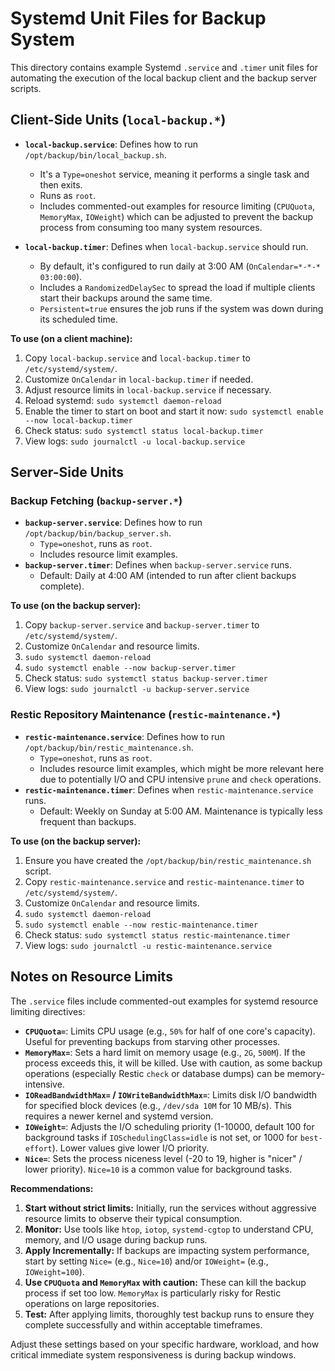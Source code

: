 # Systemd Unit Files for Backup System

This directory contains example Systemd `.service` and `.timer` unit files for automating the execution of the local backup client and the backup server scripts.

## Client-Side Units (`local-backup.*`)

* **`local-backup.service`**: Defines how to run `/opt/backup/bin/local_backup.sh`.
    * It's a `Type=oneshot` service, meaning it performs a single task and then exits.
    * Runs as `root`.
    * Includes commented-out examples for resource limiting (`CPUQuota`, `MemoryMax`, `IOWeight`) which can be adjusted to prevent the backup process from consuming too many system resources.

* **`local-backup.timer`**: Defines when `local-backup.service` should run.
    * By default, it's configured to run daily at 3:00 AM (`OnCalendar=*-*-* 03:00:00`).
    * Includes a `RandomizedDelaySec` to spread the load if multiple clients start their backups around the same time.
    * `Persistent=true` ensures the job runs if the system was down during its scheduled time.

**To use (on a client machine):**

1.  Copy `local-backup.service` and `local-backup.timer` to `/etc/systemd/system/`.
2.  Customize `OnCalendar` in `local-backup.timer` if needed.
3.  Adjust resource limits in `local-backup.service` if necessary.
4.  Reload systemd: `sudo systemctl daemon-reload`
5.  Enable the timer to start on boot and start it now: `sudo systemctl enable --now local-backup.timer`
6.  Check status: `sudo systemctl status local-backup.timer`
7.  View logs: `sudo journalctl -u local-backup.service`

## Server-Side Units

### Backup Fetching (`backup-server.*`)

* **`backup-server.service`**: Defines how to run `/opt/backup/bin/backup_server.sh`.
    * `Type=oneshot`, runs as `root`.
    * Includes resource limit examples.
* **`backup-server.timer`**: Defines when `backup-server.service` runs.
    * Default: Daily at 4:00 AM (intended to run after client backups complete).

**To use (on the backup server):**

1.  Copy `backup-server.service` and `backup-server.timer` to `/etc/systemd/system/`.
2.  Customize `OnCalendar` and resource limits.
3.  `sudo systemctl daemon-reload`
4.  `sudo systemctl enable --now backup-server.timer`
5.  Check status: `sudo systemctl status backup-server.timer`
6.  View logs: `sudo journalctl -u backup-server.service`

### Restic Repository Maintenance (`restic-maintenance.*`)

* **`restic-maintenance.service`**: Defines how to run `/opt/backup/bin/restic_maintenance.sh`.
    * `Type=oneshot`, runs as `root`.
    * Includes resource limit examples, which might be more relevant here due to potentially I/O and CPU intensive `prune` and `check` operations.
* **`restic-maintenance.timer`**: Defines when `restic-maintenance.service` runs.
    * Default: Weekly on Sunday at 5:00 AM. Maintenance is typically less frequent than backups.

**To use (on the backup server):**

1.  Ensure you have created the `/opt/backup/bin/restic_maintenance.sh` script.
2.  Copy `restic-maintenance.service` and `restic-maintenance.timer` to `/etc/systemd/system/`.
3.  Customize `OnCalendar` and resource limits.
4.  `sudo systemctl daemon-reload`
5.  `sudo systemctl enable --now restic-maintenance.timer`
6.  Check status: `sudo systemctl status restic-maintenance.timer`
7.  View logs: `sudo journalctl -u restic-maintenance.service`


## Notes on Resource Limits

The `.service` files include commented-out examples for systemd resource limiting directives:

* **`CPUQuota=`**: Limits CPU usage (e.g., `50%` for half of one core's capacity). Useful for preventing backups from starving other processes.
* **`MemoryMax=`**: Sets a hard limit on memory usage (e.g., `2G`, `500M`). If the process exceeds this, it will be killed. Use with caution, as some backup operations (especially Restic `check` or database dumps) can be memory-intensive.
* **`IOReadBandwidthMax=` / `IOWriteBandwidthMax=`**: Limits disk I/O bandwidth for specified block devices (e.g., `/dev/sda 10M` for 10 MB/s). This requires a newer kernel and systemd version.
* **`IOWeight=`**: Adjusts the I/O scheduling priority (1-10000, default 100 for background tasks if `IOSchedulingClass=idle` is not set, or 1000 for `best-effort`). Lower values give lower I/O priority.
* **`Nice=`**: Sets the process niceness level (-20 to 19, higher is "nicer" / lower priority). `Nice=10` is a common value for background tasks.

**Recommendations:**

1.  **Start without strict limits:** Initially, run the services without aggressive resource limits to observe their typical consumption.
2.  **Monitor:** Use tools like `htop`, `iotop`, `systemd-cgtop` to understand CPU, memory, and I/O usage during backup runs.
3.  **Apply Incrementally:** If backups are impacting system performance, start by setting `Nice=` (e.g., `Nice=10`) and/or `IOWeight=` (e.g., `IOWeight=100`).
4.  **Use `CPUQuota` and `MemoryMax` with caution:** These can kill the backup process if set too low. `MemoryMax` is particularly risky for Restic operations on large repositories.
5.  **Test:** After applying limits, thoroughly test backup runs to ensure they complete successfully and within acceptable timeframes.

Adjust these settings based on your specific hardware, workload, and how critical immediate system responsiveness is during backup windows.

